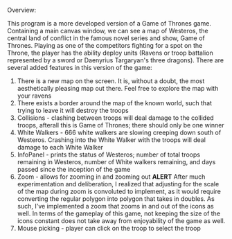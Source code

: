 Overview:

This program is a more developed version of a Game of Thrones game. 
Containing a main canvas window, we can see a map of Westeros, 
the central land of conflict in the famous novel series and show, Game of 
Thrones. Playing as one of the competitors fighting for a spot on the Throne,
the player has the ability deploy units (Ravens or troop battalion
represented by a sword or Daenyrius Targaryan's three dragons). There are 
several added features in this version of the game:
  1. There is a new map on the screen. It is, without a doubt, the most
     aesthetically pleasing map out there. Feel free to explore the map with 
     your ravens
  2. There exists a border around the map of the known world, such that trying
     to leave it will destroy the troops
  3. Collisions - clashing between troops will deal damage to the collided
     troops, afterall this is Game of Thrones; there should only be one winner
  4. White Walkers - 666 white walkers are slowing creeping down south of 
     Westeros. Crashing into the White Walker with the troops will deal damage
     to each White Walker
  5. InfoPanel - prints the status of Westeros; number of total troops 
     remaining in Westeros, number of White walkers remaining, and days passed
     since the inception of the game
  6. Zoom - allows for zooming in and zooming out
     **ALERT**
          After much experimentation and deliberation, I realized that 
          adjusting for the scale of the map during zoom is convoluted to
          implement, as it would require converting the regular polygon
          into polygon that takes in doubles. As such, I've implemented a
          zoom that zooms in and out of the icons as well. In terms of the
          gameplay of this game, not keeping the size of the icons 
          constant does not take away from enjoyability of the game as well.
  7. Mouse picking - player can click on the troop to select the troop